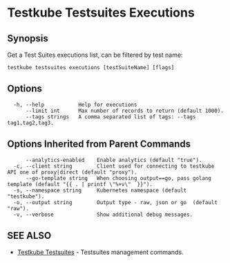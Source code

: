 # Testkube Testsuites Executions

## **Synopsis**

Get a Test Suites executions list, can be filtered by test name:

```
testkube testsuites executions [testSuiteName] [flags]
```

## **Options**

```
  -h, --help           Help for executions
      --limit int      Max number of records to return (default 1000).
      --tags strings   A comma separated list of tags: --tags tag1,tag2,tag3.
```

## **Options Inherited from Parent Commands**

```
      --analytics-enabled    Enable analytics (default "true").
  -c, --client string        Client used for connecting to testkube API one of proxy|direct (default "proxy").
      --go-template string   When choosing output==go, pass golang template (default "{{ . | printf \"%+v\"  }}").
  -s, --namespace string     Kubernetes namespace (default "testkube").
  -o, --output string        Output type - raw, json or go  (default "raw").
  -v, --verbose              Show additional debug messages.
```

## **SEE ALSO**

* [Testkube Testsuites](testkube_testsuites.md)	 - Testsuites management commands.


